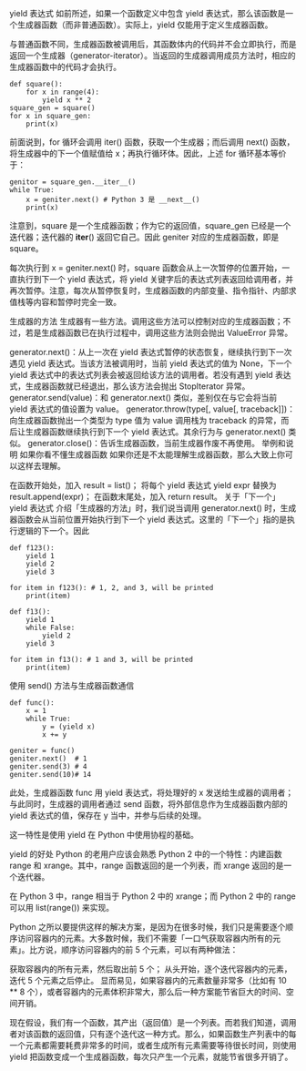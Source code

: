 
yield 表达式
如前所述，如果一个函数定义中包含 yield 表达式，那么该函数是一个生成器函数（而非普通函数）。实际上，yield 仅能用于定义生成器函数。

与普通函数不同，生成器函数被调用后，其函数体内的代码并不会立即执行，而是返回一个生成器（generator-iterator）。当返回的生成器调用成员方法时，相应的生成器函数中的代码才会执行。

    def square():
        for x in range(4):
            yield x ** 2
    square_gen = square()
    for x in square_gen:
        print(x)
前面说到，for 循环会调用 iter() 函数，获取一个生成器；而后调用 next() 函数，将生成器中的下一个值赋值给 x；再执行循环体。因此，上述 for 循环基本等价于：

    genitor = square_gen.__iter__()
    while True:
        x = geniter.next() # Python 3 是 __next__()
        print(x)
注意到，square 是一个生成器函数；作为它的返回值，square_gen 已经是一个迭代器；迭代器的 __iter__() 返回它自己。因此 geniter 对应的生成器函数，即是 square。

每次执行到 x = geniter.next() 时，square 函数会从上一次暂停的位置开始，一直执行到下一个 yield 表达式，将 yield 关键字后的表达式列表返回给调用者，并再次暂停。注意，每次从暂停恢复时，生成器函数的内部变量、指令指针、内部求值栈等内容和暂停时完全一致。

生成器的方法
生成器有一些方法。调用这些方法可以控制对应的生成器函数；不过，若是生成器函数已在执行过程中，调用这些方法则会抛出 ValueError 异常。

generator.next()：从上一次在 yield 表达式暂停的状态恢复，继续执行到下一次遇见 yield 表达式。当该方法被调用时，当前 yield 表达式的值为 None，下一个 yield 表达式中的表达式列表会被返回给该方法的调用者。若没有遇到 yield 表达式，生成器函数就已经退出，那么该方法会抛出 StopIterator 异常。
generator.send(value)：和 generator.next() 类似，差别仅在与它会将当前 yield 表达式的值设置为 value。
generator.throw(type[, value[, traceback]])：向生成器函数抛出一个类型为 type 值为 value 调用栈为 traceback 的异常，而后让生成器函数继续执行到下一个 yield 表达式。其余行为与 generator.next() 类似。
generator.close()：告诉生成器函数，当前生成器作废不再使用。
举例和说明
如果你看不懂生成器函数
如果你还是不太能理解生成器函数，那么大致上你可以这样去理解。

在函数开始处，加入 result = list()；
将每个 yield 表达式 yield expr 替换为 result.append(expr)；
在函数末尾处，加入 return result。
关于「下一个」yield 表达式
介绍「生成器的方法」时，我们说当调用 generator.next() 时，生成器函数会从当前位置开始执行到下一个 yield 表达式。这里的「下一个」指的是执行逻辑的下一个。因此

    def f123():
        yield 1
        yield 2
        yield 3

    for item in f123(): # 1, 2, and 3, will be printed
        print(item)

    def f13():
        yield 1
        while False:
            yield 2
        yield 3

    for item in f13(): # 1 and 3, will be printed
        print(item)
使用 send() 方法与生成器函数通信

    def func():
        x = 1
        while True:
            y = (yield x)
            x += y

    geniter = func()
    geniter.next()  # 1
    geniter.send(3) # 4
    geniter.send(10)# 14
此处，生成器函数 func 用 yield 表达式，将处理好的 x 发送给生成器的调用者；与此同时，生成器的调用者通过 send 函数，将外部信息作为生成器函数内部的 yield 表达式的值，保存在 y 当中，并参与后续的处理。

这一特性是使用 yield 在 Python 中使用协程的基础。

yield 的好处
Python 的老用户应该会熟悉 Python 2 中的一个特性：内建函数 range 和 xrange。其中，range 函数返回的是一个列表，而 xrange 返回的是一个迭代器。

在 Python 3 中，range 相当于 Python 2 中的 xrange；而 Python 2 中的 range 可以用 list(range()) 来实现。

Python 之所以要提供这样的解决方案，是因为在很多时候，我们只是需要逐个顺序访问容器内的元素。大多数时候，我们不需要「一口气获取容器内所有的元素」。比方说，顺序访问容器内的前 5 个元素，可以有两种做法：

获取容器内的所有元素，然后取出前 5 个；
从头开始，逐个迭代容器内的元素，迭代 5 个元素之后停止。
显而易见，如果容器内的元素数量非常多（比如有 10 ** 8 个），或者容器内的元素体积非常大，那么后一种方案能节省巨大的时间、空间开销。

现在假设，我们有一个函数，其产出（返回值）是一个列表。而若我们知道，调用者对该函数的返回值，只有逐个迭代这一种方式。那么，如果函数生产列表中的每一个元素都需要耗费非常多的时间，或者生成所有元素需要等待很长时间，则使用 yield 把函数变成一个生成器函数，每次只产生一个元素，就能节省很多开销了。
